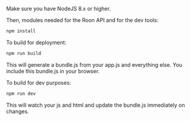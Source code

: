 Make sure you have NodeJS 8.x or higher.

Then, modules needed for the Roon API and for the dev tools: 

```bash
npm install
```


To build for deployment:
```bash
npm run build
```

This will generate a bundle.js from your app.js and everything else. You include this bundle.js in your browser.


To build for dev purposes:
```bash
npm run dev
```

This will watch your js and html and update the bundle.js immediately on changes.
